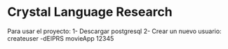 # Crystal Language Research

Para usar el proyecto:
1- Descargar postgresql
2- Crear un nuevo usuario:
createuser -dElPRS movieApp
12345

